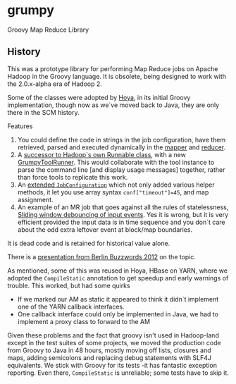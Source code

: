 # grumpy

Groovy Map Reduce Library

## History

This was a prototype library for performing Map Reduce jobs on Apache Hadoop in the Groovy language. It is obsolete, being designed to work with the 2.0.x-alpha era of Hadoop 2.

Some of the classes were adopted by [Hoya](https://github.com/hortonworks/hoya), in its initial Groovy implementation, though now as we`ve moved back to Java, they are only there in the SCM history.

Features

1. You could define the code in strings in the job configuration, have them retrieved, parsed and executed dynamically in the [mapper](https://github.com/steveloughran/grumpy/blob/master/src/main/groovy/org/apache/hadoop/grumpy/scripted/ScriptedMapper.groovy) and [reducer](https://github.com/steveloughran/grumpy/blob/master/src/main/groovy/org/apache/hadoop/grumpy/scripted/ScriptedReducer.groovy).
1. A [successor to Hadoop`s own Runnable class](https://github.com/steveloughran/grumpy/blob/master/src/main/groovy/org/apache/hadoop/grumpy/tools/RunnableTool.groovy), with a new [GrumpyToolRunner](https://github.com/steveloughran/grumpy/blob/master/src/main/groovy/org/apache/hadoop/grumpy/tools/GrumpyToolRunner.groovy). This would collaborate with the tool instance to parse the command line [and display usage messages] together, rather than force tools to replicate this work.
1. An [extended `JobConfiguration`](https://github.com/steveloughran/grumpy/blob/master/src/main/groovy/org/apache/hadoop/grumpy/GrumpyJob.groovy) which not only added various helper methods, it let you use array syntax `conf["timeout"]=45`, and map assignment.
1. An example of an MR job that goes against all the rules of statelessness, [Sliding window debouncing of input events](https://github.com/steveloughran/grumpy/blob/master/src/main/groovy/org/apache/hadoop/grumpy/projects/bluemine/mr/DebounceMap.groovy). Yes it is wrong, but it is very efficient provided the input data is in time sequence and you don`t care about the odd extra leftover event at block/map boundaries.

It is dead code and is retained for historical value alone. 

There is a [presentation from Berlin Buzzwords 2012](http://www.slideshare.net/steve_l/hadoop-gets-groovy) on the topic.

As mentioned, some of this was reused in Hoya, HBase on YARN, where we adopted the `CompileStatic` annotation to get speedup and early warnings of trouble. This worked, but had some quirks

* If we marked our AM as static it appeared to think it didn`t implement one of the YARN callback interfaces.
* One callback interface could only be implemented in Java, we had to implement a proxy class to forward to the AM

Given these problems and the fact that groovy isn't used in Hadoop-land except in the test suites of some projects, we moved the production code from Groovy to Java in 48 hours, mostly moving off lists, closures and maps, adding semicolons and replacing debug statements with SLF4J equivalents. We stick with Groovy for its tests -it has fantastic exception reporting. Even there, `CompileStatic` is unreliable; some tests have to skip it.